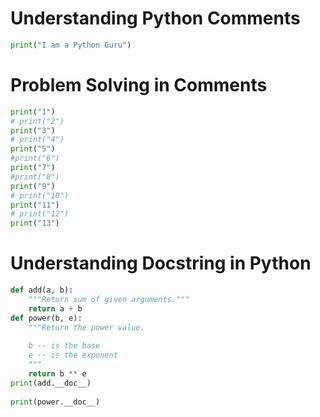 # Understanding Python Comments


```python
print("I am a Python Guru")
```

# Problem Solving in Comments


```python
print("1")
# print("2")
print("3")
# print("4")
print("5")
#print("6")
print("7")
#print("8")
print("9")
# print("10")
print("11")
# print("12")
print("13")

```

# Understanding Docstring in Python


```python
def add(a, b):
    """Return sum of given arguments."""
    return a + b
def power(b, e):
    """Return the power value.
    
    b -- is the base
    e -- is the exponent
    """
    return b ** e
print(add.__doc__)
    
print(power.__doc__)
```
